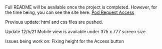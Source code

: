 Full README will be available once the project is completed.
However, for the time being, you can see the site here.
[Pod Request Access](https://nottohave.github.io/Pod-Landing-Page/)

Previous update: 
html and css files are pushed. 

Update 12/5/21
Mobile view is available under 375 x 777 screen size

Issues being work on:
Fixing height for the Access button